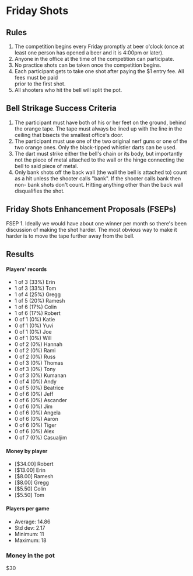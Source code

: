 Friday Shots
=============

Rules
-----
1. The competition begins every Friday promptly at beer o'clock (once at least one person has opened a beer and it is 4:00pm or later).
2. Anyone in the office at the time of the competition can participate.
3. No practice shots can be taken once the competition begins.
4. Each participant gets to take one shot after paying the $1 entry fee. All fees must be paid  
   prior to the first shot.
5. All shooters who hit the bell will split the pot.


Bell Strikage Success Criteria
------------------------------
1. The participant must have both of his or her feet on the ground, behind the
   orange tape. The tape must always be lined up with the line in the ceiling
   that bisects the smallest office's door.
2. The participant must use one of the two original nerf guns or one of the two orange ones.
   Only the black-tipped whistler darts can be used.
3. The dart must strike either the bell's chain or its body, but importantly not
   the piece of metal attached to the wall or the hinge connecting the bell to
   said piece of metal.
4. Only bank shots off the back wall (the wall the bell is attached to) count as
   a hit unless the shooter calls "bank". If the shooter calls bank then non-
   bank shots don't count. Hitting anything other than the back wall disqualifies
   the shot.


Friday Shots Enhancement Proposals (FSEPs)
------------------------------------------
FSEP 1. Ideally we would have about one winner per month so there's been discussion
   of making the shot harder. The most obvious way to make it harder is to
   move the tape further away from the bell.

Results
-------
####  Players' records  ####
* 1 of 3 (33%) Erin
* 1 of 3 (33%) Tom
* 1 of 4 (25%) Gregg
* 1 of 5 (20%) Ramesh
* 1 of 6 (17%) Colin
* 1 of 6 (17%) Robert
* 0 of 1 (0%) Katie
* 0 of 1 (0%) Yuvi
* 0 of 1 (0%) Joe
* 0 of 1 (0%) Will
* 0 of 2 (0%) Hannah
* 0 of 2 (0%) Rami
* 0 of 2 (0%) Russ
* 0 of 3 (0%) Thomas
* 0 of 3 (0%) Tony
* 0 of 3 (0%) Kumanan
* 0 of 4 (0%) Andy
* 0 of 5 (0%) Beatrice
* 0 of 6 (0%) Jeff
* 0 of 6 (0%) Ascander
* 0 of 6 (0%) Jim
* 0 of 6 (0%) Angela
* 0 of 6 (0%) Aaron
* 0 of 6 (0%) Tiger
* 0 of 6 (0%) Alex
* 0 of 7 (0%) Casualjim

#### Money by player  ####
* [$34.00] Robert
* [$13.00] Erin
* [$8.00] Ramesh
* [$8.00] Gregg
* [$5.50] Colin
* [$5.50] Tom

#### Players per game  ####
* Average: 14.86
* Std dev: 2.17
* Minimum: 11
* Maximum: 18

### Money in the pot ###
  $30

